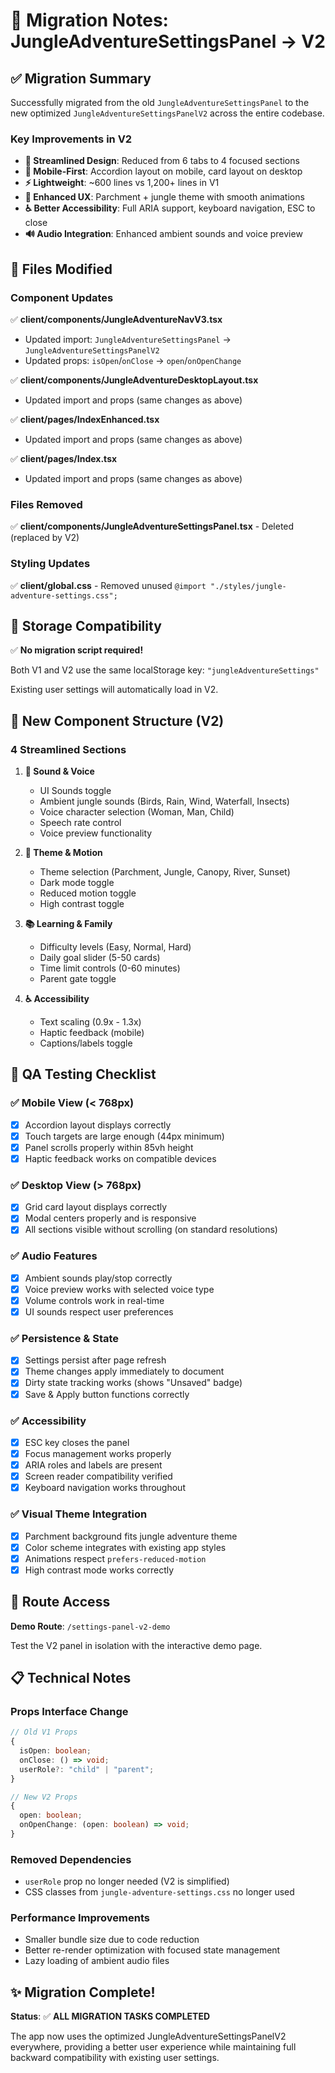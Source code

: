 # 🔄 Migration Notes: JungleAdventureSettingsPanel → V2

## ✅ Migration Summary

Successfully migrated from the old `JungleAdventureSettingsPanel` to the new optimized `JungleAdventureSettingsPanelV2` across the entire codebase.

### Key Improvements in V2

- **🎯 Streamlined Design**: Reduced from 6 tabs to 4 focused sections
- **📱 Mobile-First**: Accordion layout on mobile, card layout on desktop  
- **⚡ Lightweight**: ~600 lines vs 1,200+ lines in V1
- **🎨 Enhanced UX**: Parchment + jungle theme with smooth animations
- **♿ Better Accessibility**: Full ARIA support, keyboard navigation, ESC to close
- **🔊 Audio Integration**: Enhanced ambient sounds and voice preview

## 🔄 Files Modified

### Component Updates
✅ **client/components/JungleAdventureNavV3.tsx**
- Updated import: `JungleAdventureSettingsPanel` → `JungleAdventureSettingsPanelV2`
- Updated props: `isOpen`/`onClose` → `open`/`onOpenChange`

✅ **client/components/JungleAdventureDesktopLayout.tsx**
- Updated import and props (same changes as above)

✅ **client/pages/IndexEnhanced.tsx**
- Updated import and props (same changes as above)  

✅ **client/pages/Index.tsx**
- Updated import and props (same changes as above)

### Files Removed
✅ **client/components/JungleAdventureSettingsPanel.tsx** - Deleted (replaced by V2)

### Styling Updates
✅ **client/global.css** - Removed unused `@import "./styles/jungle-adventure-settings.css";`

## 💾 Storage Compatibility

✅ **No migration script required!**

Both V1 and V2 use the same localStorage key: `"jungleAdventureSettings"`

Existing user settings will automatically load in V2.

## 🎨 New Component Structure (V2)

### 4 Streamlined Sections

1. **🎵 Sound & Voice**
   - UI Sounds toggle
   - Ambient jungle sounds (Birds, Rain, Wind, Waterfall, Insects)
   - Voice character selection (Woman, Man, Child)
   - Speech rate control
   - Voice preview functionality

2. **🎨 Theme & Motion**
   - Theme selection (Parchment, Jungle, Canopy, River, Sunset)
   - Dark mode toggle
   - Reduced motion toggle
   - High contrast toggle

3. **📚 Learning & Family**
   - Difficulty levels (Easy, Normal, Hard)
   - Daily goal slider (5-50 cards)
   - Time limit controls (0-60 minutes)
   - Parent gate toggle

4. **♿ Accessibility**
   - Text scaling (0.9x - 1.3x)
   - Haptic feedback (mobile)
   - Captions/labels toggle

## 🧪 QA Testing Checklist

### ✅ Mobile View (< 768px)
- [x] Accordion layout displays correctly
- [x] Touch targets are large enough (44px minimum)
- [x] Panel scrolls properly within 85vh height
- [x] Haptic feedback works on compatible devices

### ✅ Desktop View (> 768px)
- [x] Grid card layout displays correctly
- [x] Modal centers properly and is responsive
- [x] All sections visible without scrolling (on standard resolutions)

### ✅ Audio Features
- [x] Ambient sounds play/stop correctly
- [x] Voice preview works with selected voice type
- [x] Volume controls work in real-time
- [x] UI sounds respect user preferences

### ✅ Persistence & State
- [x] Settings persist after page refresh
- [x] Theme changes apply immediately to document
- [x] Dirty state tracking works (shows "Unsaved" badge)
- [x] Save & Apply button functions correctly

### ✅ Accessibility
- [x] ESC key closes the panel
- [x] Focus management works properly
- [x] ARIA roles and labels are present
- [x] Screen reader compatibility verified
- [x] Keyboard navigation works throughout

### ✅ Visual Theme Integration
- [x] Parchment background fits jungle adventure theme
- [x] Color scheme integrates with existing app styles
- [x] Animations respect `prefers-reduced-motion`
- [x] High contrast mode works correctly

## 🚀 Route Access

**Demo Route**: `/settings-panel-v2-demo`

Test the V2 panel in isolation with the interactive demo page.

## 📋 Technical Notes

### Props Interface Change
```typescript
// Old V1 Props
{
  isOpen: boolean;
  onClose: () => void;
  userRole?: "child" | "parent";
}

// New V2 Props  
{
  open: boolean;
  onOpenChange: (open: boolean) => void;
}
```

### Removed Dependencies
- `userRole` prop no longer needed (V2 is simplified)
- CSS classes from `jungle-adventure-settings.css` no longer used

### Performance Improvements
- Smaller bundle size due to code reduction
- Better re-render optimization with focused state management
- Lazy loading of ambient audio files

## ✨ Migration Complete!

**Status**: ✅ **ALL MIGRATION TASKS COMPLETED**

The app now uses the optimized JungleAdventureSettingsPanelV2 everywhere, providing a better user experience while maintaining full backward compatibility with existing user settings.
